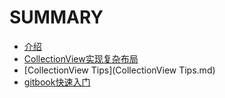 # SUMMARY

* [介绍](README.md)
* [CollectionView实现复杂布局](CollectionView实现复杂布局.md)
* [CollectionView Tips](CollectionView Tips.md)
* [gitbook快速入门](gitbook快速入门.md)
